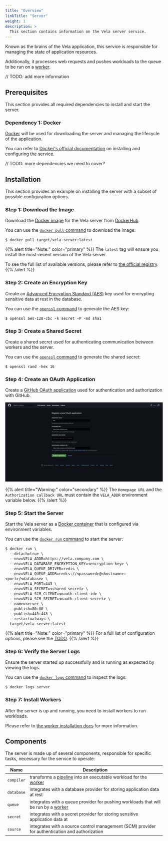 ```yaml
---
title: "Overview"
linkTitle: "Server"
weight: 1
description: >
  This section contains information on the Vela server service.
---
```


Known as the brains of the Vela application, this service is responsible for managing the state of application resources.

Additionally, it processes web requests and pushes workloads to the queue to be run on a [worker](/docs/administration/worker/).

// TODO: add more information

## Prerequisites

This section provides all required dependencies to install and start the server.

### Dependency 1: Docker

[Docker](https://docs.docker.com/) will be used for downloading the server and managing the lifecycle of the application.

You can refer to [Docker's official documentation](https://docs.docker.com/get-docker/) on installing and configuring the service.

// TODO: more dependencies we need to cover?

## Installation

This section provides an example on installing the server with a subset of possible configuration options.

### Step 1: Download the Image

Download the [Docker image](https://docs.docker.com/get-started/overview/#images) for the Vela server from [DockerHub](https://hub.docker.com/).

You can use the [`docker pull` command](https://docs.docker.com/engine/reference/commandline/pull/) to download the image:

```shell
$ docker pull target/vela-server:latest
```

{{% alert title="Note:" color="primary" %}}
The `latest` tag will ensure you install the most-recent version of the Vela server.

To see the full list of available versions, please refer to [the official registry](https://hub.docker.com/r/target/vela-server). 
{{% /alert %}}

### Step 2: Create an Encryption Key

Create an [Advanced Encryption Standard (AES)](https://en.wikipedia.org/wiki/Advanced_Encryption_Standard) key used for encrypting sensitive data at rest in the database.

You can use the [`openssl` command](https://www.openssl.org/) to generate the AES key:

```shell
$ openssl aes-128-cbc -k secret -P -md sha1
```

### Step 3: Create a Shared Secret

Create a shared secret used for authenticating communication between workers and the server.

You can use the [`openssl` command](https://www.openssl.org/) to generate the shared secret:

```shell
$ openssl rand -hex 16
```

### Step 4: Create an OAuth Application

Create a [GitHub OAuth application](https://docs.github.com/developers/apps/building-oauth-apps/creating-an-oauth-app) used for authentication and authorization with GitHub.

![OAuth Application](oauth.png)

{{% alert title="Warning:" color="secondary" %}}
The `Homepage URL` and the `Authorization callback URL` must contain the `VELA_ADDR` environment variable below.
{{% /alert %}}

### Step 5: Start the Server

Start the Vela server as a [Docker container](https://docs.docker.com/get-started/overview/#containers) that is configured via environment variables.

You can use the [`docker run` command](https://docs.docker.com/engine/reference/commandline/run/) to start the server:

```shell
$ docker run \
  --detach=true \
  --env=VELA_ADDR=https://vela.company.com \
  --env=VELA_DATABASE_ENCRYPTION_KEY=<encryption-key> \
  --env=VELA_QUEUE_DRIVER=redis \
  --env=VELA_QUEUE_ADDR=redis://<password>@<hostname>:<port>/<database> \
  --env=VELA_PORT=443 \
  --env=VELA_SECRET=<shared-secret> \
  --env=VELA_SCM_CLIENT=<oauth-client-id> \
  --env=VELA_SCM_SECRET=<oauth-client-secret> \
  --name=server \
  --publish=80:80 \
  --publish=443:443 \
  --restart=always \
  target/vela-server:latest
```

{{% alert title="Note:" color="primary" %}}
For a full list of configuration options, please see the [TODO]().
{{% /alert %}}

### Step 6: Verify the Server Logs

Ensure the server started up successfully and is running as expected by viewing the logs.

You can use the [`docker logs` command](https://docs.docker.com/engine/reference/commandline/logs/) to inspect the logs:

```shell
$ docker logs server
```

### Step 7: Install Workers

After the server is up and running, you need to install workers to run workloads.

Please refer to [the worker installation docs](/docs/administration/worker/) for more information.

## Components

The server is made up of several components, responsible for specific tasks, necessary for the service to operate:

| Name       | Description                                                                                                         |
| ---------- | ------------------------------------------------------------------------------------------------------------------- |
| `compiler` | transforms a [pipeline](/docs/tour/) into an executable workload for the [worker](/docs/administration/worker/)     |
| `database` | integrates with a database provider for storing application data at rest                                            |
| `queue`    | integrates with a queue provider for pushing workloads that will be run by a [worker](/docs/administration/worker/) |
| `secret`   | integrates with a secret provider for storing sensitive application data at                                         |
| `source`   | integrates with a source control management (SCM) provider for authentication and authorization                     |
